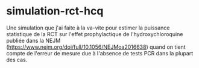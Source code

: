 # simulation-rct-hcq
Une simulation que j'ai faite à la va-vite pour estimer la puissance statistique de la RCT sur l'effet prophylactique de l'hydroxychloroquine publiée dans la NEJM (https://www.nejm.org/doi/full/10.1056/NEJMoa2016638) quand on tient compte de l'erreur de mesure due à l'absence de tests PCR dans la plupart des cas.
